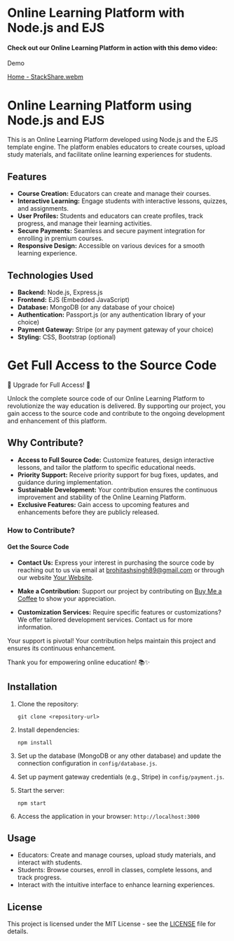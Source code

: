 # Online Learning Platform with Node.js and EJS

#### Check out our Online Learning Platform in action with this demo video:
Demo

[Home - StackShare.webm](https://github.com/Rohitashsingh89/online-learning-platform/assets/93479842/8265091a-ba9b-46ef-8854-cbab2583538e)

# Online Learning Platform using Node.js and EJS

This is an Online Learning Platform developed using Node.js and the EJS template engine. The platform enables educators to create courses, upload study materials, and facilitate online learning experiences for students.

## Features

- **Course Creation:** Educators can create and manage their courses.
- **Interactive Learning:** Engage students with interactive lessons, quizzes, and assignments.
- **User Profiles:** Students and educators can create profiles, track progress, and manage their learning activities.
- **Secure Payments:** Seamless and secure payment integration for enrolling in premium courses.
- **Responsive Design:** Accessible on various devices for a smooth learning experience.

## Technologies Used

- **Backend:** Node.js, Express.js
- **Frontend:** EJS (Embedded JavaScript)
- **Database:** MongoDB (or any database of your choice)
- **Authentication:** Passport.js (or any authentication library of your choice)
- **Payment Gateway:** Stripe (or any payment gateway of your choice)
- **Styling:** CSS, Bootstrap (optional)

# Get Full Access to the Source Code
🚀 Upgrade for Full Access! 🚀

Unlock the complete source code of our Online Learning Platform to revolutionize the way education is delivered. By supporting our project, you gain access to the source code and contribute to the ongoing development and enhancement of this platform.

## Why Contribute?

- **Access to Full Source Code:** Customize features, design interactive lessons, and tailor the platform to specific educational needs.
- **Priority Support:** Receive priority support for bug fixes, updates, and guidance during implementation.
- **Sustainable Development:** Your contribution ensures the continuous improvement and stability of the Online Learning Platform.
- **Exclusive Features:** Gain access to upcoming features and enhancements before they are publicly released.

### How to Contribute?

#### Get the Source Code
- **Contact Us:** Express your interest in purchasing the source code by reaching out to us via email at brohitashsingh89@gmail.com or through our website [Your Website](https://rohitashsingh.vercel.app/).

- **Make a Contribution:** Support our project by contributing on [Buy Me a Coffee](https://www.buymeacoffee.com/rohitashsingh89) to show your appreciation.

- **Customization Services:** Require specific features or customizations? We offer tailored development services. Contact us for more information.

Your support is pivotal! Your contribution helps maintain this project and ensures its continuous enhancement.

Thank you for empowering online education! 📚✨

## Installation

1. Clone the repository:
   ```
   git clone <repository-url>
   ```
   
2. Install dependencies:
   ```
   npm install
   ```

3. Set up the database (MongoDB or any other database) and update the connection configuration in `config/database.js`.

4. Set up payment gateway credentials (e.g., Stripe) in `config/payment.js`.

5. Start the server:
   ```
   npm start
   ```

6. Access the application in your browser: `http://localhost:3000`

## Usage

- Educators: Create and manage courses, upload study materials, and interact with students.
- Students: Browse courses, enroll in classes, complete lessons, and track progress.
- Interact with the intuitive interface to enhance learning experiences.

## License

This project is licensed under the MIT License - see the [LICENSE](LICENSE) file for details.
